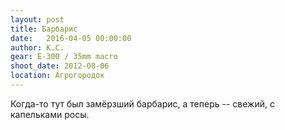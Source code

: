 ```yaml
---
layout: post
title: Барбарис
date:   2016-04-05 00:00:00
author: К.С.
gear: E-300 / 35mm macro
shoot_date: 2012-08-06
location: Агрогородок
---
```


Когда-то тут был замёрзший барбарис, а теперь -- свежий, с капельками росы.
